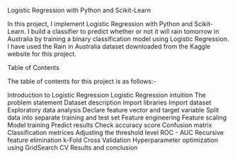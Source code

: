 Logistic Regression with Python and Scikit-Learn

In this project, I implement Logistic Regression with Python and Scikit-Learn. I build a classifier to predict whether or not it will rain tomorrow in Australia by training a binary classification model using Logistic Regression. I have used the Rain in Australia dataset downloaded from the Kaggle website for this project.

Table of Contents

The table of contents for this project is as follows:-

Introduction to Logistic Regression
Logistic Regression intuition
The problem statement
Dataset description
Import libraries
Import dataset
Exploratory data analysis
Declare feature vector and target variable
Split data into separate training and test set
Feature engineering
Feature scaling
Model training
Predict results
Check accuracy score
Confusion matrix
Classification metrices
Adjusting the threshold level
ROC - AUC
Recursive feature elimination
k-Fold Cross Validation
Hyperparameter optimization using GridSearch CV
Results and conclusion
